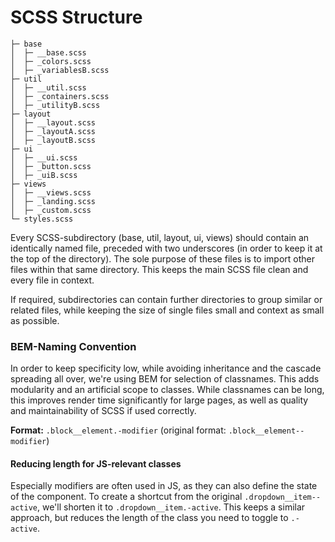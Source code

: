 # SCSS Structure

```├─ base
├─ base
│  ├─ __base.scss
│  ├─ _colors.scss
│  ├─ _variablesB.scss
├─ util
│  ├─ __util.scss
│  ├─ _containers.scss
│  ├─ _utilityB.scss
├─ layout
│  ├─ __layout.scss
│  ├─ _layoutA.scss
│  ├─ _layoutB.scss
├─ ui
│  ├─ __ui.scss
│  ├─ _button.scss
│  ├─ _uiB.scss
├─ views
│  ├─ __views.scss
│  ├─ _landing.scss
│  ├─ _custom.scss
└─ styles.scss
```

Every SCSS-subdirectory (base, util, layout, ui, views) should contain an identically named file, preceded with two underscores (in order to keep it at the top of the directory). The sole purpose of these files is to import other files within that same directory. This keeps the main SCSS file clean and every file in context.

If required, subdirectories can contain further directories to group similar or related files, while keeping the size of single files small and context as small as possible.


### BEM-Naming Convention

In order to keep specificity low, while avoiding inheritance and the cascade spreading all over, we're using BEM for selection of classnames. This adds modularity and an artificial scope to classes. While classnames can be long, this improves render time significantly for large pages, as well as quality and maintainability of SCSS if used correctly.

**Format:** `.block__element.-modifier` (original format: `.block__element--modifier`)


#### Reducing length for JS-relevant classes

Especially modifiers are often used in JS, as they can also define the state of the component. To create a shortcut from the original  `.dropdown__item--active`, we'll shorten it to `.dropdown__item.-active`. This keeps a similar approach, but reduces the length of the class you need to toggle to `.-active`.